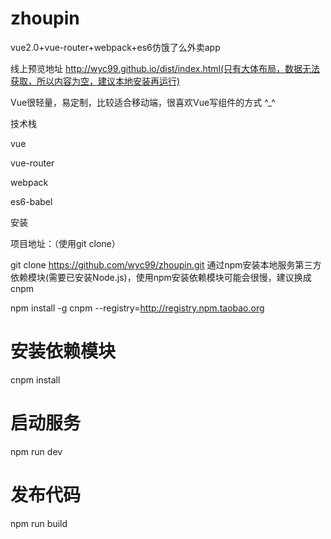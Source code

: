 # zhoupin
vue2.0+vue-router+webpack+es6仿饿了么外卖app


线上预览地址 http://wyc99.github.io/dist/index.html(只有大体布局，数据无法获取，所以内容为空，建议本地安装再运行)


Vue很轻量，易定制，比较适合移动端，很喜欢Vue写组件的方式 ^_^


技术栈

vue

vue-router

webpack

es6-babel


安装

项目地址：（使用git clone）

git clone https://github.com/wyc99/zhoupin.git
通过npm安装本地服务第三方依赖模块(需要已安装Node.js)，使用npm安装依赖模块可能会很慢，建议换成cnpm

npm install -g cnpm --registry=http://registry.npm.taobao.org
# 安装依赖模块
cnpm install

# 启动服务
npm run dev

# 发布代码
npm run build


